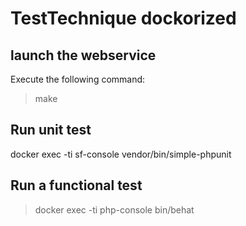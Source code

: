 # TestTechnique dockorized

## launch the webservice
Execute the following command:

> make 

## Run unit test 

docker exec -ti sf-console vendor/bin/simple-phpunit

## Run a functional test 

> docker exec -ti php-console bin/behat 




